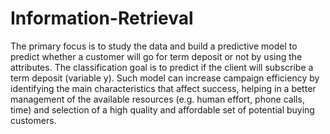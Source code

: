 # Information-Retrieval
The primary focus is to study the data and build a predictive model to predict whether a customer will go for term deposit or not by using the attributes. The classification goal is to predict if the client will subscribe a term deposit (variable y). Such model can increase campaign efficiency by identifying the main characteristics that affect success, helping in a better management of the available resources (e.g. human effort, phone calls, time) and selection of a high quality and affordable set of potential buying customers.
